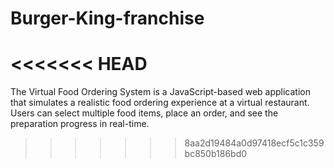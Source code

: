 # Burger-King-franchise
<<<<<<< HEAD
=======
The Virtual Food Ordering System is a JavaScript-based web application that simulates a realistic food ordering experience at a virtual restaurant. Users can select multiple food items, place an order, and see the preparation progress in real-time. 
>>>>>>> 8aa2d19484a0d97418ecf5c1c359bc850b186bd0
